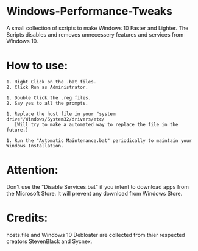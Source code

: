 # Windows-Performance-Tweaks
A small collection of scripts to make Windows 10 Faster and Lighter.
The Scripts disables and removes unnecessery features and services from Windows 10.

# How to use:

    1. Right Click on the .bat files.
    2. Click Run as Administrator.

    1. Double Click the .reg files.
    2. Say yes to all the prompts.

    1. Replace the host file in your "system drive"/Windows/System32/drivers/etc/ 
       [Will try to make a automated way to replace the file in the future.]

    1. Run the "Automatic Maintenance.bat" periodically to maintain your Windows Installation.

# Attention:

Don't use the "Disable Services.bat" if you intent to download apps from the Microsoft Store. It will prevent any download from Windows Store.

# Credits:
hosts.file and Windows 10 Debloater are collected from thier respected creators StevenBlack and Sycnex.

